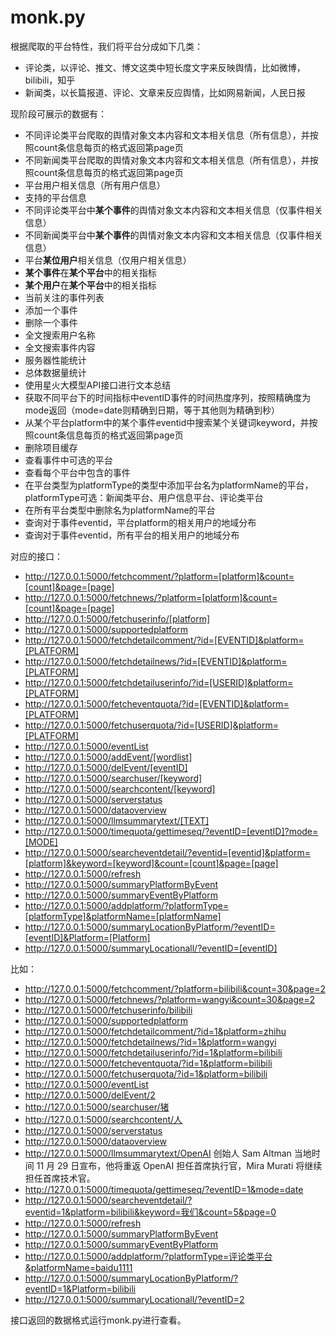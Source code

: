 # monk.py

根据爬取的平台特性，我们将平台分成如下几类：

- 评论类，以评论、推文、博文这类中短长度文字来反映舆情，比如微博，bilibili，知乎
- 新闻类，以长篇报道、评论、文章来反应舆情，比如网易新闻，人民日报

现阶段可展示的数据有：

- 不同评论类平台爬取的舆情对象文本内容和文本相关信息（所有信息），并按照count条信息每页的格式返回第page页
- 不同新闻类平台爬取的舆情对象文本内容和文本相关信息（所有信息），并按照count条信息每页的格式返回第page页
- 平台用户相关信息（所有用户信息）
- 支持的平台信息
- 不同评论类平台中**某个事件**的舆情对象文本内容和文本相关信息（仅事件相关信息）
- 不同新闻类平台中**某个事件**的舆情对象文本内容和文本相关信息（仅事件相关信息）
- 平台**某位用户**相关信息（仅用户相关信息）
- **某个事件**在**某个平台**中的相关指标
- **某个用户**在**某个平台**中的相关指标
- 当前关注的事件列表
- 添加一个事件
- 删除一个事件
- 全文搜索用户名称
- 全文搜索事件内容
- 服务器性能统计
- 总体数据量统计
- 使用星火大模型API接口进行文本总结
- 获取不同平台下的时间指标中eventID事件的时间热度序列，按照精确度为mode返回（mode=date则精确到日期，等于其他则为精确到秒）
- 从某个平台platform中的某个事件eventid中搜索某个关键词keyword，并按照count条信息每页的格式返回第page页
- 删除项目缓存
- 查看事件中可选的平台
- 查看每个平台中包含的事件
- 在平台类型为platformType的类型中添加平台名为platformName的平台，platformType可选：新闻类平台、用户信息平台、评论类平台
- 在所有平台类型中删除名为platformName的平台
- 查询对于事件eventid，平台platform的相关用户的地域分布
- 查询对于事件eventid，所有平台的相关用户的地域分布


对应的接口：

- http://127.0.0.1:5000/fetchcomment/?platform=[platform]&count=[count]&page=[page]
- http://127.0.0.1:5000/fetchnews/?platform=[platform]&count=[count]&page=[page]
- http://127.0.0.1:5000/fetchuserinfo/[platform]
- http://127.0.0.1:5000/supportedplatform
- http://127.0.0.1:5000/fetchdetailcomment/?id=[EVENTID]&platform=[PLATFORM]
- http://127.0.0.1:5000/fetchdetailnews/?id=[EVENTID]&platform=[PLATFORM]
- http://127.0.0.1:5000/fetchdetailuserinfo/?id=[USERID]&platform=[PLATFORM]
- http://127.0.0.1:5000/fetcheventquota/?id=[EVENTID]&platform=[PLATFORM]
- http://127.0.0.1:5000/fetchuserquota/?id=[USERID]&platform=[PLATFORM]
- http://127.0.0.1:5000/eventList
- http://127.0.0.1:5000/addEvent/[wordlist]
- http://127.0.0.1:5000/delEvent/[eventID]
- http://127.0.0.1:5000/searchuser/[keyword]
- http://127.0.0.1:5000/searchcontent/[keyword]
- http://127.0.0.1:5000/serverstatus
- http://127.0.0.1:5000/dataoverview
- http://127.0.0.1:5000/llmsummarytext/[TEXT]
- http://127.0.0.1:5000/timequota/gettimeseq/?eventID=[eventID]?mode=[MODE]
- http://127.0.0.1:5000/searcheventdetail/?eventid=[eventid]&platform=[platform]&keyword=[keyword]&count=[count]&page=[page]
- http://127.0.0.1:5000/refresh
- http://127.0.0.1:5000/summaryPlatformByEvent
- http://127.0.0.1:5000/summaryEventByPlatform
- http://127.0.0.1:5000/addplatform/?platformType=[platformType]&platformName=[platformName]
- http://127.0.0.1:5000/summaryLocationByPlatform/?eventID=[eventID]&Platform=[Platform]
- http://127.0.0.1:5000/summaryLocationall/?eventID=[eventID]

比如：

- http://127.0.0.1:5000/fetchcomment/?platform=bilibili&count=30&page=2
- http://127.0.0.1:5000/fetchnews/?platform=wangyi&count=30&page=2
- http://127.0.0.1:5000/fetchuserinfo/bilibili
- http://127.0.0.1:5000/supportedplatform
- http://127.0.0.1:5000/fetchdetailcomment/?id=1&platform=zhihu
- http://127.0.0.1:5000/fetchdetailnews/?id=1&platform=wangyi
- http://127.0.0.1:5000/fetchdetailuserinfo/?id=1&platform=bilibili
- http://127.0.0.1:5000/fetcheventquota/?id=1&platform=bilibili
- http://127.0.0.1:5000/fetchuserquota/?id=1&platform=bilibili
- http://127.0.0.1:5000/eventList
- http://127.0.0.1:5000/delEvent/2
- http://127.0.0.1:5000/searchuser/猪
- http://127.0.0.1:5000/searchcontent/人
- http://127.0.0.1:5000/serverstatus
- http://127.0.0.1:5000/dataoverview
- http://127.0.0.1:5000/llmsummarytext/OpenAI 创始人 Sam Altman 当地时间 11 月 29 日宣布，他将重返 OpenAI 担任首席执行官，Mira Murati 将继续担任首席技术官。
- http://127.0.0.1:5000/timequota/gettimeseq/?eventID=1&mode=date
- http://127.0.0.1:5000/searcheventdetail/?eventid=1&platform=bilibili&keyword=我们&count=5&page=0
- http://127.0.0.1:5000/refresh
- http://127.0.0.1:5000/summaryPlatformByEvent
- http://127.0.0.1:5000/summaryEventByPlatform
- http://127.0.0.1:5000/addplatform/?platformType=评论类平台&platformName=baidu1111
- http://127.0.0.1:5000/summaryLocationByPlatform/?eventID=1&Platform=bilibili
- http://127.0.0.1:5000/summaryLocationall/?eventID=2

接口返回的数据格式运行monk.py进行查看。